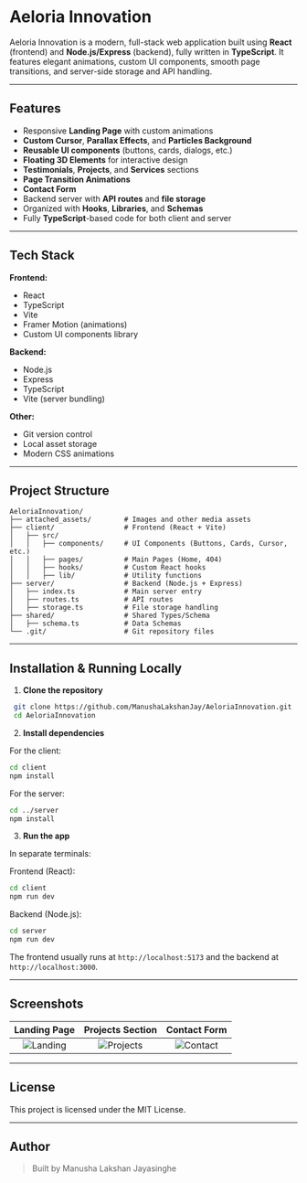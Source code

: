 # Aeloria Innovation

Aeloria Innovation is a modern, full-stack web application built using **React** (frontend) and **Node.js/Express** (backend), fully written in **TypeScript**. It features elegant animations, custom UI components, smooth page transitions, and server-side storage and API handling.

---

## Features

- Responsive **Landing Page** with custom animations
- **Custom Cursor**, **Parallax Effects**, and **Particles Background**
- **Reusable UI components** (buttons, cards, dialogs, etc.)
- **Floating 3D Elements** for interactive design
- **Testimonials**, **Projects**, and **Services** sections
- **Page Transition Animations**
- **Contact Form**
- Backend server with **API routes** and **file storage**
- Organized with **Hooks**, **Libraries**, and **Schemas**
- Fully **TypeScript**-based code for both client and server

---

## Tech Stack

**Frontend:**
- React
- TypeScript
- Vite
- Framer Motion (animations)
- Custom UI components library

**Backend:**
- Node.js
- Express
- TypeScript
- Vite (server bundling)

**Other:**
- Git version control
- Local asset storage
- Modern CSS animations

---

## Project Structure

```
AeloriaInnovation/
├── attached_assets/        # Images and other media assets
├── client/                 # Frontend (React + Vite)
│   ├── src/
│   │   ├── components/     # UI Components (Buttons, Cards, Cursor, etc.)
│   │   ├── pages/          # Main Pages (Home, 404)
│   │   ├── hooks/          # Custom React hooks
│   │   ├── lib/            # Utility functions
├── server/                 # Backend (Node.js + Express)
│   ├── index.ts            # Main server entry
│   ├── routes.ts           # API routes
│   ├── storage.ts          # File storage handling
├── shared/                 # Shared Types/Schema
│   ├── schema.ts           # Data Schemas
└── .git/                   # Git repository files
```

---

## Installation & Running Locally

1. **Clone the repository**
```bash
 git clone https://github.com/ManushaLakshanJay/AeloriaInnovation.git
 cd AeloriaInnovation
```

2. **Install dependencies**

For the client:
```bash
cd client
npm install
```

For the server:
```bash
cd ../server
npm install
```

3. **Run the app**

In separate terminals:

Frontend (React):
```bash
cd client
npm run dev
```

Backend (Node.js):
```bash
cd server
npm run dev
```

The frontend usually runs at `http://localhost:5173` and the backend at `http://localhost:3000`.

---

## Screenshots

| Landing Page | Projects Section | Contact Form |
|:------------:|:-----------------:|:------------:|
| ![Landing](https://github.com/user-attachments/assets/ec44c662-75f1-4db8-9634-fe57e62e20e3) | ![Projects](https://github.com/user-attachments/assets/785036d3-9ce1-41c4-ad96-d95f849c9578) | ![Contact](https://github.com/user-attachments/assets/77ced3e2-5451-4993-8d12-8b82a6251e14) |

---


## License

This project is licensed under the MIT License.

---

## Author

> Built by Manusha Lakshan Jayasinghe

